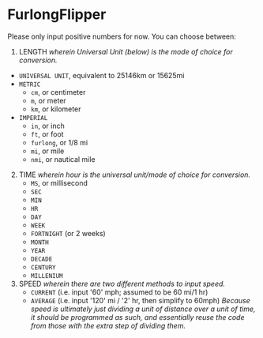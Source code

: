 # FurlongFlipper
Please only input positive numbers for now.
You can choose between:
1. LENGTH _wherein Universal Unit (below) is the mode of choice for conversion._
  - `UNIVERSAL UNIT`, equivalent to 25146km or 15625mi
  - `METRIC`
    - `cm`, or centimeter
    - `m`, or meter
    - `km`, or kilometer
  - `IMPERIAL`
    - `in`, or inch
    - `ft`, or foot
    - `furlong`, or 1/8 mi
    - `mi`, or mile
    - `nmi`, or nautical mile
2. TIME _wherein hour is the universal unit/mode of choice for conversion._
    - `MS`, or millisecond
    - `SEC`
    - `MIN`
    - `HR`
    - `DAY`
    - `WEEK`
    - `FORTNIGHT` (or 2 weeks)
    - `MONTH`
    - `YEAR`
    - `DECADE`
    - `CENTURY`
    - `MILLENIUM`
3. SPEED _wherein there are two different methods to input speed._
   - `CURRENT` (i.e. input '60' mph; assumed to be 60 mi/1 hr)
   - `AVERAGE` (i.e. input '120' mi / '2' hr, then simplify to 60mph)
_Because speed is ultimately just dividing a unit of distance over a unit of time, it should be programmed as such, and essentially reuse the code from those with the extra step of dividing them._
